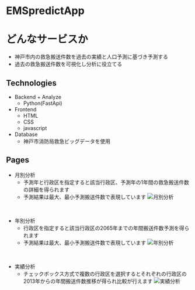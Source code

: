 # EMSpredictApp
# どんなサービスか
- 神戸市内の救急搬送件数を過去の実績と人口予測に基づき予測する
- 過去の救急搬送件数を可視化し分析に役立てる

## Technologies
- Backend + Analyze
  - Python(FastApi)
- Frontend
  - HTML
  - CSS
  - javascript
- Database
  - 神戸市消防局救急ビッグデータを使用




## Pages
- 月別分析
  - 予測年と行政区を指定すると該当行政区、予測年の1年間の救急搬送件数の詳細を得られます
  - 予測結果は最大、最小予測搬送件数で表現しています
![月別分析](https://github.com/KanedaMasaki/EMSpredictApp/assets/133667748/90e4bc70-8340-4cc5-8ec6-ee0eda887f45)

<br>

- 年別分析
  - 行政区を指定すると該当行政区の2065年までの年間搬送件数予測を得られます
  - 予測結果は最大、最小予測搬送件数で表現しています
![年別分析](https://github.com/KanedaMasaki/EMSpredictApp/assets/133667748/e2c4adac-d074-4d77-b51d-1f15e672b087)

<br>

- 実績分析
  - チェックボックス方式で複数の行政区を選択するとそれぞれの行政区の2013年からの年間搬送件数推移が得られ比較が行えます
![実績分析](https://github.com/KanedaMasaki/EMSpredictApp/assets/133667748/b8bd0a00-a444-43cf-995c-955ab7df5803)

<br>

